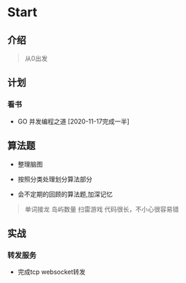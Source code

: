 # Start

## 介绍

> 从0出发

## 计划

### 看书

- GO 并发编程之道 [2020-11-17完成一半]

## 算法题

- 整理脑图

- 按照分类处理划分算法部分

- 会不定期的回顾的算法题,加深记忆
> 单词接龙 岛屿数量 扫雷游戏 代码很长，不小心很容易错


## 实战

### 转发服务
- 完成tcp websocket转发








